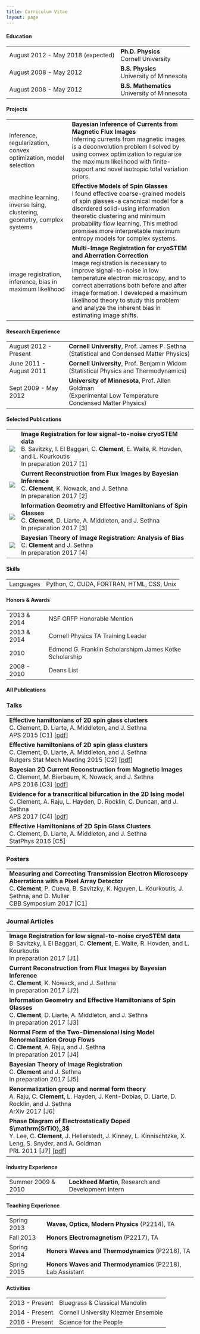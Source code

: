 ```yaml
---
title: Curriculum Vitae
layout: page
---
```


#### Education

<table style="width:100%">
  <tr>
    <td class="col-md-3">August 2012 - May 2018 (expected)</td>
    <td>
        <strong>Ph.D. Physics</strong>
        <br>
      Cornell University
    </td>
  </tr>
  <tr>
    <td class="col-md-3">August 2008 - May 2012</td>
    <td>
        <strong>B.S. Physics</strong>
        <br>
      University of Minnesota
    </td>
  </tr>
  <tr>
    <td class="col-md-3">August 2008 - May 2012</td>
    <td>
        <strong>B.S. Mathematics</strong>
        <br>
      University of Minnesota
    </td>
  </tr>
</table>


#### Projects
<table style="width:100%">
<tr>
  <td>inference, regularization, convex optimization, model selection</td>
  <td>
    <strong>Bayesian Inference of Currents from Magnetic Flux Images</strong>    <br>
    Inferring currents from magnetic images is a deconvolution problem I solved by using convex optimization to regularize the maximum likelihood with finite-support and novel isotropic total variation priors.  
  </td>
</tr>
<tr>
  <td>machine learning, inverse Ising, clustering, geometry, complex systems</td>
  <td>
    <strong>Effective Models of Spin Glasses</strong>    <br>
    I found effective coarse-grained models of spin glasses-a canonical model for a disordered solid-using information theoretic clustering and minimum probability flow learning. This method promises more interpretable maximum entropy models for complex systems.
  </td>
</tr>
<tr>
  <td>image registration, inference, bias in maximum likelihood</td>
  <td>
    <strong>Multi-Image Registration for cryoSTEM and Aberration Correction</strong>    <br>
    Image registration is necessary to improve signal-to-noise in low temperature electron microscopy, and to correct aberrations both before and after image formation. I developed a maximum likelihood theory to study this problem and analyze the inherent bias in estimating image shifts. 
  </td>
</tr>
</table>


#### Research Experience
<table style="width:100%">
<tr>
  <td>August 2012 - Present</td>
  <td>
    <strong>Cornell University</strong>, Prof. James P. Sethna <br>
    (Statistical and Condensed Matter Physics)
  </td>
</tr>
<tr>
  <td>June 2011 - August 2011</td>
  <td>
    <strong>Cornell University</strong>, Prof. Benjamin Widom <br>
    (Statistical Physics and Thermodynamics)
  </td>
</tr>
<tr>
  <td>Sept 2009 - May 2012</td>
  <td>
    <strong>University of Minnesota</strong>, Prof. Allen Goldman <br>
    (Experimental Low Temperature Condensed Matter Physics)
  </td>
</tr>
</table>


#### Selected Publications

<!-- <a href="https://scholar.google.com/citations?user=" class="btn btn-primary" style="padding: 0.3em;">
  <i class="ai ai-google-scholar"></i> Google Scholar
</a> -->

<table style="width:100%"> 

<tr>
<td class="col-md-3"><img src="images/publications/savitzky2017image.png"/></td>
<td>
    <strong>Image Registration for low signal-to-noise cryoSTEM data</strong><br>
    B. Savitzky, I. El Baggari, C. <b>Clement</b>, E. Waite, R. Hovden, and L. Kourkoutis<br>
    In preparation 2017
    [1]<br>
    
</td>
</tr>


<tr>
<td class="col-md-3"><img src="images/publications/clement2017current.png"/></td>
<td>
    <strong>Current Reconstruction from Flux Images by Bayesian Inference</strong><br>
    C. <b>Clement</b>, K. Nowack, and J. Sethna<br>
    In preparation 2017
    [2]<br>
    
</td>
</tr>


<tr>
<td class="col-md-3"><img src="images/publications/clement2017information.png"/></td>
<td>
    <strong>Information Geometry and Effective Hamiltonians of Spin Glasses</strong><br>
    C. <b>Clement</b>, D. Liarte, A. Middleton, and J. Sethna<br>
    In preparation 2017
    [3]<br>
    
</td>
</tr>


<tr>
<td class="col-md-3"><img src="images/publications/clement2017bayesian.png"/></td>
<td>
    <strong>Bayesian Theory of Image Registration: Analysis of Bias</strong><br>
    C. <b>Clement</b> and J. Sethna<br>
    In preparation 2017
    [4]<br>
    
</td>
</tr>


</table>


#### Skills
<table style="width:100%">
<tr>
  <td class='col-md-2'>Languages</td>
  <td >
Python, C, CUDA, FORTRAN, HTML, CSS, Unix
  </td>
</tr>
</table>


#### Honors & Awards
<table style="width:100%">
<tr>
  <td class='col-md-2'>2013 & 2014</td>
  <td>
    NSF GRFP Honorable Mention
    <!--  -->
  </td>
</tr>
<tr>
  <td class='col-md-2'>2013 & 2014</td>
  <td>
    Cornell Physics TA Training Leader
    <!--  -->
  </td>
</tr>
<tr>
  <td class='col-md-2'>2010</td>
  <td>
    Edmond G. Franklin Scholarshipm James Kotke Scholarship
    <!--  -->
  </td>
</tr>
<tr>
  <td class='col-md-2'>2008 - 2010</td>
  <td>
    Deans List
    <!--  -->
  </td>
</tr>
</table>


#### All Publications

<!-- <a href="https://scholar.google.com/citations?user=" class="btn btn-primary" style="padding: 0.3em;">
  <i class="ai ai-google-scholar"></i> Google Scholar
</a> -->


### Talks <a href="https://github.com/bamos/cv/blob/master/publications/talks.bib"><i class="fa fa-code-fork" aria-hidden="true"></i></a>

<table class="table table-hover">

<tr>
<td>
    <strong>Effective hamiltonians of 2D spin glass clusters</strong><br>
    C. Clement, D. Liarte, A. Middleton, and J. Sethna<br>
    APS 2015
    [C1] [<a href='http://meetings.aps.org/link/BAPS.2015.MAR.B50.4' target='_blank'>pdf</a>] <br>
    
</td>
</tr>


<tr>
<td>
    <strong>Effective hamiltonians of 2D spin glass clusters</strong><br>
    C. Clement, D. Liarte, A. Middleton, and J. Sethna<br>
    Rutgers Stat Mech Meeting 2015
    [C2] [<a href='https://link.springer.com/article/10.1007%2Fs10955-015-1397-4' target='_blank'>pdf</a>] <br>
    
</td>
</tr>


<tr>
<td>
    <strong>Bayesian 2D Current Reconstruction from Magnetic Images</strong><br>
    C. Clement, M. Bierbaum, K. Nowack, and J. Sethna<br>
    APS 2016
    [C3] [<a href='http://meetings.aps.org/Meeting/MAR16/Event/261492' target='_blank'>pdf</a>] <br>
    
</td>
</tr>


<tr>
<td>
    <strong>Evidence for a transcritical bifurcation in the 2D Ising model</strong><br>
    C. Clement, A. Raju, L. Hayden, D. Rocklin, C. Duncan, and J. Sethna<br>
    APS 2017
    [C4] [<a href='http://meetings.aps.org/Meeting/MAR17/Session/V15.4' target='_blank'>pdf</a>] <br>
    
</td>
</tr>


<tr>
<td>
    <strong>Effective Hamiltonians of 2D Spin Glass Clusters</strong><br>
    C. Clement, D. Liarte, A. Middleton, and J. Sethna<br>
    StatPhys 2016
    [C5]<br>
    
</td>
</tr>


</table>

### Posters <a href="https://github.com/bamos/cv/blob/master/publications/posters.bib"><i class="fa fa-code-fork" aria-hidden="true"></i></a>

<table class="table table-hover">

<tr>
<td>
    <strong>Measuring and Correcting Transmission Electron Microscopy Aberrations with a Pixel Array Detector</strong><br>
    C. <b>Clement</b>, P. Cueva, B. Savitzky, K. Nguyen, L. Kourkoutis, J. Sethna, and D. Muller<br>
    CBB Symposium 2017
    [C1]<br>
    
</td>
</tr>


</table>

### Journal Articles <a href="https://github.com/bamos/cv/blob/master/publications/journals.bib"><i class="fa fa-code-fork" aria-hidden="true"></i></a>

<table class="table table-hover">

<tr>
<td>
    <strong>Image Registration for low signal-to-noise cryoSTEM data</strong><br>
    B. Savitzky, I. El Baggari, C. <b>Clement</b>, E. Waite, R. Hovden, and L. Kourkoutis<br>
    In preparation 2017
    [J1]<br>
    
</td>
</tr>


<tr>
<td>
    <strong>Current Reconstruction from Flux Images by Bayesian Inference</strong><br>
    C. <b>Clement</b>, K. Nowack, and J. Sethna<br>
    In preparation 2017
    [J2]<br>
    
</td>
</tr>


<tr>
<td>
    <strong>Information Geometry and Effective Hamiltonians of Spin Glasses</strong><br>
    C. <b>Clement</b>, D. Liarte, A. Middleton, and J. Sethna<br>
    In preparation 2017
    [J3]<br>
    
</td>
</tr>


<tr>
<td>
    <strong>Normal Form of the Two-Dimensional Ising Model Renormalization Group Flows</strong><br>
    C. <b>Clement</b>, A. Raju, and J. Sethna<br>
    In preparation 2017
    [J4]<br>
    
</td>
</tr>


<tr>
<td>
    <strong>Bayesian Theory of Image Registration</strong><br>
    C. <b>Clement</b> and J. Sethna<br>
    In preparation 2017
    [J5]<br>
    
</td>
</tr>


<tr>
<td>
    <strong>Renormalization group and normal form theory</strong><br>
    A. Raju, C. <b>Clement</b>, L. Hayden, J. Kent-Dobias, D. Liarte, D. Rocklin, and J. Sethna<br>
    ArXiv 2017
    [J6]<br>
    
</td>
</tr>


<tr>
<td>
    <strong>Phase Diagram of Electrostatically Doped $\mathrm{SrTiO}_3$</strong><br>
    Y. Lee, C. <b>Clement</b>, J. Hellerstedt, J. Kinney, L. Kinnischtzke, X. Leng, S. Snyder, and A. Goldman<br>
    PRL 2011
    [J7] [<a href='https://link.aps.org/doi/10.1103/PhysRevLett.106.136809' target='_blank'>pdf</a>] <br>
    
</td>
</tr>


</table>


#### Industry Experience
<table class="table table-hover">
<tr>
  <td class='col-md-3'>Summer 2009 & 2010</td>
  <td><strong>Lockheed Martin</strong>, Research and Development Intern</td>
</tr>
<tr>
</tr>
</table>


#### Teaching Experience
<table style="width:100%">
<tr>
  <td class='col-md-1'>Spring 2013</td>
  <td><strong>Waves, Optics, Modern Physics</strong> (P2214), TA</td>
</tr>
<tr>
  <td class='col-md-1'>Fall 2013</td>
  <td><strong>Honors Electromagnetism</strong> (P2217), TA</td>
</tr>
<tr>
  <td class='col-md-1'>Spring 2014</td>
  <td><strong>Honors Waves and Thermodynamics</strong> (P2218), TA</td>
</tr>
<tr>
  <td class='col-md-1'>Spring 2015</td>
  <td><strong>Honors Waves and Thermodynamics</strong> (P2218), Lab Assistant</td>
</tr>
</table>


#### Activities

<table style="width:100%">
<tr>
  <td class="col-md-2">2013 - Present</td>
  <td> Bluegrass & Classical Mandolin </td>
</tr>
<tr>
  <td class="col-md-2">2014 - Present</td>
  <td> Cornell University Klezmer Ensemble </td>
</tr>
<tr>
  <td class="col-md-2">2016 - Present</td>
  <td> Science for the People </td>
</tr>
</table>
